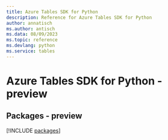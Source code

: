 ```yaml
---
title: Azure Tables SDK for Python
description: Reference for Azure Tables SDK for Python
author: annatisch
ms.author: antisch
ms.data: 08/09/2023
ms.topic: reference
ms.devlang: python
ms.service: tables
---
```

# Azure Tables SDK for Python - preview
## Packages - preview
[!INCLUDE [packages](tables-index.md)]